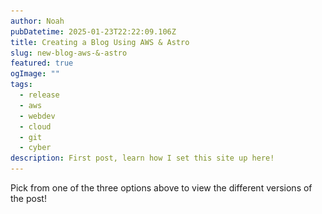 ```yaml
---
author: Noah
pubDatetime: 2025-01-23T22:22:09.106Z
title: Creating a Blog Using AWS & Astro
slug: new-blog-aws-&-astro
featured: true
ogImage: ""
tags:
  - release
  - aws
  - webdev
  - cloud
  - git
  - cyber
description: First post, learn how I set this site up here!
---
```

Pick from one of the three options above to view the different versions of the post!

<div id="technical" style="display: none"> 

# TECHNICAL

This version of the post will be a deep dive into the tech stack.  I'll do my best to explain the reasoning I had for various choices, and go into detail on some of the difficulties I came across getting it to work.

## The Idea

Cybersecurity blogs have, at least in my mind, taken off recently.  More and more I see [Medium](https://medium.com/) as a suggested result when looking things up.  These results are, almost always, awful.  Poorly written and containing a lot of false information, I decided very early on that I did not want to use Medium as my platform when I eventually got around to setting this blog up.

So, instead, I took it upon myself to host the blog on AWS instead.  I chose AWS as I'm most familiar with it, having created a website before.  Hosting a site on AWS is not as simple as I'm making it sound.  Below you can see a not-so-great drawing of the AWS services I'm using.

![Website Infrastructure](../../assets/images/new-blog-who-dis/Website_Architecture.png)

## S3 or Amplify

AWS offers two different options for creating a website hosted on their platform.  S3 (essentially a plain storage space in the cloud that you can allow access to), and Amplify (a fancier method of hosting more complicated sites).

One of the most important things I wanted to do when starting with this project was to keep it simple.  A common concept in Cybersecurity is that risk scales with attack surface, meaning that the more complicated you make something, the more risky it is.

So, with that in mind I opted for a static website with a simple tech stack.  Rather than code an entire blog framework by hand, I chose to use a static-site generator.  You can read a more detailed explanation [here](https://www.cloudflare.com/learning/performance/static-site-generator/), but the gist of it is that a static-site-generator will generate a complete static html based website using templates and raw data (in this case markdown).

More on the static website in a moment.  After deciding on the static site, it became clear that I should host the site on AWS S3.

## Setting up the S3 Buckets

<img src="https://www.pogodan.com/cdn/shop/files/amazon-s3-simple-storage-service.svg?v=1697131132&width=1500" alt="Route 53 Logo" width="250" />

S3 is fairly simple on the surface, you create what Amazon refers to as "buckets", these buckets can act much like a shared network directory you might have at work, except of course it's hosted in the cloud.  It becomes complicated when you open it up to the public Internet, something that is required to host a basic site on AWS.

Before getting into the security issues the above statement presents, I set up multiple buckets.  Two for my root and subdomain, and one to store logs forwarded by another service I'll mention shortly called CloudFront.  

Now, hosting a cybersecurity blog and allowing public access to the website code (even if it is static), didn't appeal to me.  On top of that, I wanted to have my own domain name rather than using a link to the bucket (something like http://websitename.com.s3-website-us-east-1.amazonaws.com).  Security-minded folks might have also noticed that the link is in plain old http, another concern I had with this method.

You are able to get around the above issues by tacking on two other AWS services:  Route 53 and CloudFront.

## Route 53

<img src="https://miro.medium.com/v2/resize:fit:512/1*8KXEWHMX2ZMaTH9A3SPBVg.png" alt="Route 53 Logo" width="250" />

AWS Route 53 is Amazon's domain registration and DNS service.  It allows you to search for, purchase, and configure a domain.  In addition, you can set up DNS records that will propagate around the world in seconds, allowing you to associate the long AWS links like the one above, with the shorter domain name that you purchase.

I purchased the domain name for $14/year, and configured DNS records for both my root and subdomains to route to my CloudFront configuration.  Below is a screenshot of my Route 53 setup:

![AWS Route 53](../../assets/images/new-blog-who-dis/Route_53.png)

## CloudFront

<img src="https://mediaresource.sfo2.digitaloceanspaces.com/wp-content/uploads/2024/04/22100513/aws-cloudfront-logo-D475098A98-seeklogo.com.png" alt="Route 53 Logo" width="250" />

CloudFront is something known as a CDN (Content Delivery Network).  Essentially, CDN's host a copy of your website at various locations around the globe.  Somebody in Europe will be able to access a cached copy of the site on a European server, significantly reducing latency, and providing a barrier between the user and the website itself.

I configured CloudFront to do just that, while also enforcing that users view the website using HTTPS, automatically upgrading anybody that attempted to view it in plain HTTP.

With the infrastructure set up, I was able to move on to actually setting up the site.

## Astro

<img src="https://encrypted-tbn0.gstatic.com/images?q=tbn:ANd9GcTLJjP8meEvrXIu_nXksY6IvczAk-KuAKnhLg&s" alt="Astro Logo" width="250" />

[Astro](https://astro.build) is a static-site generator, it uses templates and simple raw data (e.g. Markdown) to` creates a simple HTML based website out of it.  As somebody that doesn't specialize in web development, this is a godsend for me.  I'm able to make minor tweaks to the templates to improve and change the format of the site, but the majority of the work is already done for me.

As it's basic HTML without any extra bloat caused by a novice webdev, it's very secure on top of it being fairly easy to use and maintain.

### Details

Each post and page on this site will use a template created using a .astro format as shown below:

![Astro Files](../../assets/images/new-blog-who-dis/astro_files.png)

Each of these astro files is made up of two main parts, a Component Script located at the top and surrounded on top and bottom by three dashes (---), and a Component Template located below the dashes.  

The Component Script is composed entirely of javascript and is used via expressions and HTML down in the template.  The readme documents for Astro do a much better job explaining this:  

![Astro File Format](../../assets/images/new-blog-who-dis/Astro_File_Format.png)

In Atro's words, "The code fence (---) is designed to guarantee that the JavaScript you write in it is "fenced in".  It won't escape into your frontend application, or fall into your user's hands."  That's really cool! You can write sensitive code here and the user will never be aware of it or be able to see it.

The template can then access the functions and variables you set up in the component script, allowing Astro to generate websites for you really easily.

You can do a ton more with Astro, but like I've said I am not an experienced web dev.  To be honest I have no desire to pursue web development and so will only be making minimal changes to these templates.

### Template Changes

Speaking of minimal changes, to fit with my theme of creating three different posts for each topic, I really wanted buttons that I could use to swap between the different post types.  I did this using one of these templates!  You can see the code I setup for the button below:

![Button Code](../../assets/images/new-blog-who-dis/Button.png)

By including this in the template, I won't have to write it out in every post.  Instead I just have to make a simple HTML div block in the markdown file with an id of either "technical", "fun", or "simple" and have the block load in with the hidden attribute.  As soon as one of the three buttons at the top are clicked, the hidden attribute is toggled allowing the reader to view the article they want to see.

This is probably a very simple task for most web dev focused people, but I was quite proud of getting it working properly with the templates.

## Github

Once I was satisfied with the site, I uploaded it to Github.  You can find the code for it [here](https://github.com/noah344/noah-rambles).

And now for one of my favorite parts, auto-updating and propagating the site via Github Actions!  With Github, as long as your project is public, you can set up Actions that will allow you to do various things with your code.

In this case, I wanted the astro project to build the site, and upload ONLY the HTML to my AWS S3 bucket whenever I pushed a new commit.  This takes away me having to manually move all of my files up to S3.

On top of this, the build process can automatically prompt CloudFront to delete the old cached versions of the site and pull new ones!

You can check out the Action YML file [here](https://github.com/noah344/noah-rambles/blob/master/.github/workflows/deploy.yml).  As you can see, it's surprisingly simple.  It'll open up an Ubuntu VM, download all of the npm packages it needs, compile the website, push it to the S3 bucket using some special creds I set up for it, and then force CloudFront to pull the new site!

## The End

I'm not really sure how to end this post, I had fun getting this setup and learned a ton.  It was good to get a refresher on AWS and I enjoyed learning the surface level content of Astro.  I'm really happy to have this done and running and I have a ton of cool projects I hope to post about in the future!

PLEASE reach out to me via the email link if you have any comments, corrections, or anything! I'll happily fix anything I have wrong, my goal is to teach not misinform. Until next time!

</div>

<div id="fun" style="display: none"> 

# New Blog Who Dis

In a lot of job applications I've been going through for the past...oh four years now or so, there's usually a little field where you can put a personal website.

Well that's a lot of work, who would do that? Me I guess!

I'll be using this blog to post some of my personal projects, maybe some info about things I'm learning or testing that kinda thing.

## Who Cares, How'd You Do It?

In a lot of job applications I've been going through for the past...oh four years now or so, there's usually a little field where you can put a personal website.

Well that's a lot of work, who would do that? Me I guess!

I'll be using this blog to post some of my personal projects, maybe some info about things I'm learning or testing that kinda thing.

## Who Cares, How'd You Do It?

Well that was rude, but also thanks for asking.

I've messed around with self-hosting websites on AWS before, and thought it would demonstrate my abilities a little if I did again with this blog thing. I've seen other cyber people use Medium but was a little put off with the vibe of that whole thing so thought I'd just try this out.

### AWS Route 53

So, I registered the domain name via AWS Route 53 which is also responsible for making sure DNS records are updated. I was a little concerned about whois lookups exposing some personal info, but AWS offers a privacy option which obfuscates all that.

![AWS Route 53](../../assets/images/new-blog-who-dis/Route_53.png)

Cost-wise it's not too bad, $14 a year and it does what I needed.

### Whoops

I got the domain name, kinda neglected to make the website. That's where [Astro](https://astro.build/) comes in! I've built sites by hand in the past, barebones html/css/javascript/php without any sort of templates or anything, and saying I didn't want to do that again was an understatement.

I'm definitely not a web dev type of guy, there's a level of artistic ability involved that I'm just completely lacking. The thought of "how can I make this look like it wasn't made by a color-blind geriatric monkey" went through my head a lot while researching.

#### TODO: Insert horrifying AI generated image of a geriatric color-blind monkey.

#### TODO: Figure out how to add comments in markdown.

It turns out that there's been some developments in webdev since the late 80s, who could've guessed?

Knowing that I wanted something simple (for security and sanity's sake), and something that looked nice (for the reader's sake), I settled on using a static-site generator framework.

### Static-Site What?

The long-standing idea that everything cool gets ruined by popularity is true 100-fold for the Internet.

I've got a background in cybersecurity, and an important concept to understand is how risk scales with attack surface. Having an overly bloated hand-jammed website filled with a bunch of features means vulnerabilities, and vulnerabilities mean your precious Bored Ape NFT collection is now public domain.

Static-site generators hide all of that bloated mess behind the scenes, allowing you to create and generate a simple html website using templates and markdown.

Essentially it saved me from ending up in this scenario:

![Me](../../assets/images/new-blog-who-dis/Man_Pointing_Gun_At_Computer.webp)

Astro is neat, you can do some cool stuff. I borrowed [this](https://github.com/satnaing/astro-paper) template cause I thought it was also neat. A few hours later and I've got a basic site...on my computer. Can you all check out my site at localhost:4321?

### Git Ye Gone and Cloud Woes

Cool so to recap:

- [x] Domain Name
- [x] Site
- [ ] Literally Everything Else

Well, I started with getting Github set up which was easy enough.  The project can be found [here](https://github.com/noah344/noah-rambles).  I did this for reasons I'll explain later!

Now, setting up a static webpage is fairly easy, if you aren't worried about security.  It's as simple as creating an AWS S3 bucket, tossing your site up there, and allowing public access!

The concern there is that this would list the site in plain ol' HTTP, and seeing as this is supposed to be showing how proficient I am, I figured that would be a bad idea.

The solution to this is to use a combination of AWS CloudFront, Route53 DNS Alias records, and roughly 6 hours of troubleshooting.  That last part is key.

CloudFront is what's known as a CDN or Content Delivery Network.  It essentially hosts cached versions of content on servers across the world, allowing for faster access to the resources instead of them having to wait for data to travel all the way to them.

Side note, you can tell I spent 6 hours troubleshooting cause my writing is getting lazy and bad!

CloudFront also happens to be able to take HTTP requests, and force them to be HTTPS requests AND it can stop you from having to make your S3 buckets publicly available, a couple extra nice security features that I really wanted to get setup.

The problem here starts when you follow three different guides provided by AWS, each one adding an additional layer of security in ways that completely invalidate the last guide you followed:  [1](https://docs.aws.amazon.com/AmazonS3/latest/userguide/HostingWebsiteOnS3Setup.html), [2](https://docs.aws.amazon.com/AmazonS3/latest/userguide/website-hosting-custom-domain-walkthrough.html), [3](https://docs.aws.amazon.com/Route53/latest/DeveloperGuide/getting-started-cloudfront-overview.html).

On top of that, I swear that the AWS documentation was wrong in one spot, but I'm far too over it to try to figure out where.  Anyways, I found the age-old single tiny thing that was causing problems and I was finally able to set up the website with HTTPS over the Internet!  There's a lot more boring detail in there, but who wants to read about all that.

### Git Ye Gone Again?

Ok, so now the reason I pushed the site up to Github instead of just moving it to AWS by hand (aside from that being an insane thing to do).  Github has "Actions" that allow you to automate some processes when a user-specified event occurs.

In this case, I setup an action that would deploy the Astro project, generate the HTML, and then deploy it out to my AWS S3 bucket!  This means that any time I publich a new post, it will automatically get pushed out to the website which is, say it with me, pretty neat!

So that's the end of my first post!  I have a few projects I want to do that I'll do some writeups for, hopefully that wasn't too dull of a read.  I'm gonna commit this change and push it up, fingers crossed it actually updates!

</div>

<div id="simple" style="display: none"> 

# Simplified Explanation

Hey there! In this version of the post you can read a simplified version of the above two posts.  Simple isn't meant to be an insult, my mantra is that you can't know what you don't know and there's no shame in that!  I find that a lot of technical people have a very hard time communicating complicated ideas in ways that non-technical coworkers or managers can understand and find this to be great practice!

So let's get started.

## What is a blog and why are you doing this?

A blog, at least to me, is a place where you can post your thoughts online for others to see.  There are many cybersecurity blogs out there, ran by smart people doing cool things.  What you don't see too often is people taking the time to explain what's going on to non-technical individuals.

I actually had this idea after sending a draft version of this to my Dad!  He's been a hard-working police officer his whole life, and he understandably isn't very technical.  Of course, when I sent him the post, his response was "Ok.  I did not understand much of what you said but it is cool."  A very Dad response to give but it got me thinking.

I feel, that one of the major problems in the cybersecurity industry, is the elitism involved.  Most employees just try to do their jobs to the best of their abilities.  Cyber folks come in and tend to make their jobs harder!  Things like two-factor authentication, phishing email campaigns, and mandatory security training suck!  I think one of the problems is that cyber people fail to truly communicate properly with other employees.

So, that's a very long-winded explanation on why I'm doing this.  Let's get into some details!

## What, why.  Ok let's get to the how!

When you navigate to a website online, you are actually connecting to resources that are located physically on a computer somewhere in the world.  Typically, it is much more secure and cost-efficient to have a company share those resources for you when building your own website.

There are many different ways to host websites online, some significantly easier than others (companies like Squarespace, Wix, and GoDaddy all offer such services).  I chose to go with a more complicated route to help me learn about some different technologies.

You've likely heard of the cloud.  It's a very ethereal word that isn't properly explained.  And really, the word cloud is a bad one.  The cloud is not a magical floating space where you can upload data, it's clusters of thousands of servers with huge amounts of computing resources located somewhere physically in the world.  Companies own these servers, and allow you to host your business applications on them.

<img src="https://cf-assets.www.cloudflare.com/slt3lc6tev37/3YT0gya2bkUeuMrnGxhjAZ/4146c20c214cf001c74c0868ddfb9503/what-is-the-cloud.png" alt="Astro Logo" width="500" style="background-color:white;" />

There are a number of these cloud service providers including Amazon, Microsoft, and Google.  I have used Amazon's cloud service, AWS, before and wanted to continue learning how to use it so I chose to host my site on AWS.

I could get more detailed on that explanation, but that would be escaping the purpose of this section!  To sum it up, AWS provides hundreds of services that allow you to replicate business networks in the "cloud".  You are able to combine these services to let you do things like purchase a website name, store your website code, and provide your website to people all over the globe!

<img src="https://miro.medium.com/v2/resize:fit:1200/1*LuVjQAyRnYLrbWHVMjjRPg.jpeg" alt="Astro Logo" width="700" style="background-color:white;" />

Hopefully that explains it in an easy to understand format, please feel free to reach out to me via email if you have any questions or comments!